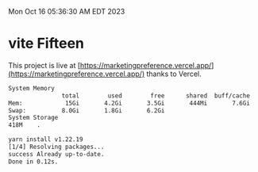 Mon Oct 16 05:36:30 AM EDT 2023

# vite Fifteen


This project is live at [https://marketingpreference.vercel.app/](https://marketingpreference.vercel.app/) thanks to Vercel.

```bash
System Memory
               total        used        free      shared  buff/cache   available
Mem:            15Gi       4.2Gi       3.5Gi       444Mi       7.6Gi        10Gi
Swap:          8.0Gi       1.8Gi       6.2Gi
System Storage
418M	.
```
```bash
yarn install v1.22.19
[1/4] Resolving packages...
success Already up-to-date.
Done in 0.12s.
```
